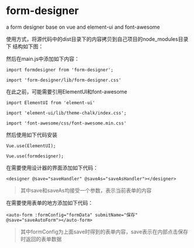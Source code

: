 # form-designer

a form designer base on vue and element-ui and font-awesome

使用方式，将源代码中的dist目录下的内容拷贝到自己项目的node_modules目录下
结构如下图：

然后在main.js中添加如下内容：

`import formdesigner from 'form-designer';`

`import 'form-designer/lib/form-designer.css'`

在此之前，可能需要引用ElementUI和font-awesome

`import ElementUI from 'element-ui'`

`import 'element-ui/lib/theme-chalk/index.css';`

`import 'font-awesome/css/font-awesome.min.css'`

然后使用如下代码安装

`Vue.use(ElementUI);`

`Vue.use(formdesigner);`

在需要使用设计器的界面添加如下代码：

`<designer @save="saveHandler" @saveAs="saveAsHandler"></designer>`

> 其中save和saveAs均接受一个参数，表示当前表单的内容

在需要使用表单的地方添加如下代码：

`<auto-form :formConfig="formData" submitName="保存" @save="saveAutoForm"></auto-form>`

> 其中formConfig为上面save时得到的表单内容，save表示在内部点击保存时返回的表单数据